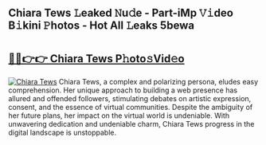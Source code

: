 ## Chiara Tews 𝙻eaked 𝙽u𝚍e - Part-iMp 𝚅𝚒deo B𝚒kini 𝙿hotos - Hot All 𝙻eaks 5bewa

# <h2><a href="http://ld3i5ld.urlbe.top/?page=Chiara+Tews">🔗🔗👉👉 Chiara Tews P𝚑oto𝚜Vid𝚎o</a></h2>

[![Chiara Tews](https://i.imgur.com/eBuTRDB.gif)](http://ld3i5ld.urlbe.top/?page=Chiara+Tews)
Chiara Tews, a complex and polarizing persona, eludes easy comprehension. Her unique approach to building a web presence has allured and offended followers, stimulating debates on artistic expression, consent, and the essence of virtual communities. Despite the ambiguity of her future plans, her impact on the virtual world is undeniable. With unwavering dedication and undeniable charm, Chiara Tews progress in the digital landscape is unstoppable.
